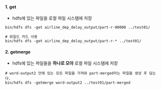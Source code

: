 #### 1. get

- hdfs에 있는 파일을 로컬 파일 시스템에 저장

```shell
bin/hdfs dfs -get airline_dep_delay_output/part-r-00000 ../test01/

# 와일드 카드 사용
bin/hdfs dfs -get airline_dep_delay_output/part-r-* ../test01/
```

#### 2. getmerge

- hdfs에 있는 파일들을 **하나로 모아**  로컬 파일 시스템에 저장

```shell
# word-output2 안에 있는 모든 파일을 가져와 part-merged라는 파일을 생성 후 담는다.
bin/hdfs dfs -getmerge word-output2 ../test01/part-merged
```

